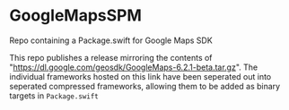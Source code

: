 # GoogleMapsSPM
Repo containing a Package.swift for Google Maps SDK

This repo publishes a release mirroring the contents of "https://dl.google.com/geosdk/GoogleMaps-6.2.1-beta.tar.gz". The individual frameworks hosted on this link have been seperated out into seperated compressed frameworks, allowing them to be added as binary targets in `Package.swift`
